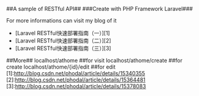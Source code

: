 ##A sample of RESTful API##
###Create with PHP Framework Laravel###

For more informations can visit my blog of it

 - [Laravel RESTful快速部署指南（一）][1] 
 - [Laravel RESTful快速部署指南（二）][2] 
 - [Laravel RESTful快速部署指南（三）][3] 

##More##
    localhost/athome ##for visit
    localhost/athome/create ##for create
    localhost/athome/{id}/edit ##for edit
[1]:http://blog.csdn.net/phodal/article/details/15340355 
[2]:http://blog.csdn.net/phodal/article/details/15364481
[3]:http://blog.csdn.net/phodal/article/details/15378083